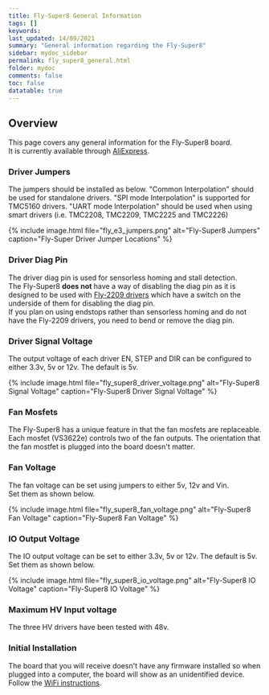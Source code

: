 ```yaml
---
title: Fly-Super8 General Information
tags: []
keywords: 
last_updated: 14/09/2021
summary: "General information regarding the Fly-Super8"
sidebar: mydoc_sidebar
permalink: fly_super8_general.html
folder: mydoc
comments: false
toc: false
datatable: true
---
```


## Overview

This page covers any general information for the Fly-Super8 board.  
It is currently available through [AliExpress](https://www.aliexpress.com/item/1005002372751834.html).  

### Driver Jumpers

The jumpers should be installed as below. "Common Interpolation" should be used for standalone drivers. "SPI mode Interpolation" is supported for TMC5160 drivers. "UART mode Interpolation" should be used when using smart drivers (i.e. TMC2208, TMC2209, TMC2225 and TMC2226)

{% include image.html file="fly_e3_jumpers.png" alt="Fly-Super8 Jumpers" caption="Fly-Super Driver Jumper Locations" %}

### Driver Diag Pin

The driver diag pin is used for sensorless homing and stall detection.  
The Fly-Super8 **does not** have a way of disabling the diag pin as it is designed to be used with [Fly-2209 drivers](https://www.aliexpress.com/item/1005001877899893.html) which have a switch on the underside of them for disabling the diag pin.  
If you plan on using endstops rather than sensorless homing and do not have the Fly-2209 drivers, you need to bend or remove the diag pin.  

### Driver Signal Voltage

The output voltage of each driver EN, STEP and DIR can be configured to either 3.3v, 5v or 12v. The default is 5v.  

{% include image.html file="fly_super8_driver_voltage.png" alt="Fly-Super8 Signal Voltage" caption="Fly-Super8 Driver Signal Voltage" %}

### Fan Mosfets

The Fly-Super8 has a unique feature in that the fan mosfets are replaceable.
Each mosfet (VS3622e) controls two of the fan outputs.
The orientation that the fan mostfet is plugged into the board doesn't matter.

### Fan Voltage

The fan voltage can be set using jumpers to either 5v, 12v and Vin.  
Set them as shown below.  

{% include image.html file="fly_super8_fan_voltage.png" alt="Fly-Super8 Fan Voltage" caption="Fly-Super8 Fan Voltage" %}

### IO Output Voltage

The IO output voltage can be set to either 3.3v, 5v or 12v. The default is 5v. 
Set them as shown below.  

{% include image.html file="fly_super8_io_voltage.png" alt="Fly-Super8 IO Voltage" caption="Fly-Super8 IO Voltage" %}

### Maximum HV Input voltage

The three HV drivers have been tested with 48v.

### Initial Installation

The board that you will receive doesn't have any firmware installed so when plugged into a computer, the board will show as an unidentified device.
Follow the [WiFi instructions](fly_super8_connected_wifi.html).